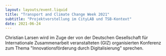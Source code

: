 ```yaml
---
layout: layouts/event.liquid
title: "Transport and Climate Change Week 2021"
subtitle: "Projektvorstellung im CityLAB und TSB-Kontext"
date: 2021-06-24
---
```


Christian Larsen wird im Zuge der von der Deutschen Gesellschaft für Internationale Zusammenarbeit veranstalteten (GIZ) organisierten Konferenz zum Thema "Innovationsförderung durch Digitalisierung" sprechen.